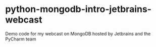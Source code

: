 # python-mongodb-intro-jetbrains-webcast
Demo code for my webcast on MongoDB hosted by Jetbrains and the PyCharm team
